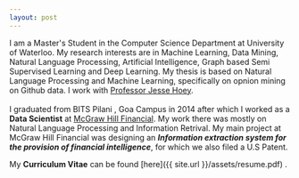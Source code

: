 ```yaml
---
layout: post
---
```





I am a Master's Student in the Computer Science Department at University of Waterloo. My research interests are in Machine Learning, Data Mining, Natural Language Processing, Artificial Intelligence, Graph based Semi Supervised Learning and Deep Learning. My thesis is based on Natural Language Processing and Machine Learning, specifically on opnion mining on Github data. I work with [Professor Jesse Hoey](https://cs.uwaterloo.ca/~jhoey/).
<br>
<br>
I graduated from BITS Pilani , Goa Campus in 2014 after which I  worked as a **Data Scientist** at [McGraw Hill Financial](https://www.spcapitaliq.com/). My work there was mostly on Natural Language Processing and Information Retrival. My main project at McGraw Hill Financial was designing an ***Information extraction system for the provision of financial intelligence***, for which we also filed a U.S Patent.
 
My **Curriculum Vitae** can be found  [here]({{ site.url }}/assets/resume.pdf) .

 

 
